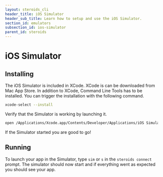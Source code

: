 ```yaml
---
layout: steroids_cli
header_title: iOS Simulator
header_sub_title: Learn how to setup and use the iOS Simulator.
section_id: emulators
subsection_id: ios-simulator
parent_id: steroids
---
```


# iOS Simulator

## Installing

The iOS Simulator is included in XCode. XCode is can be downloaded from Mac App Store. In addition to XCode, Command Line Tools has to be installed. You can trigger the installation with the following command.

```bash
xcode-select --install
```

Verify that the Simulator is working by launching it.

```bash
open /Applications/Xcode.app/Contents/Developer/Applications/iOS Simulator.app
```

If the Simulator started you are good to go!

## Running

To launch your app in the Simulator, type `sim` or `s` in the `steroids connect` prompt. The simulator should now start and if everything went as expected you should see your app.
